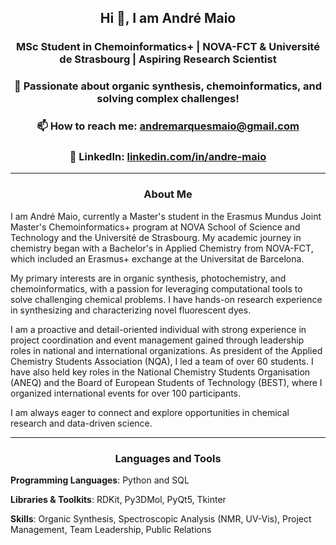 <div align = "center">
  
## Hi 👋, I am André Maio
### MSc Student in Chemoinformatics+ | NOVA-FCT & Université de Strasbourg | Aspiring Research Scientist
### 🔬 Passionate about organic synthesis, chemoinformatics, and solving complex challenges!
### 📫 How to reach me: andremarquesmaio@gmail.com
### 💼 LinkedIn: [linkedin.com/in/andre-maio](https://www.linkedin.com/in/andre-maio/) 

</div>

---

<div align = "center">
  
### About Me

</div>

I am André Maio, currently a Master's student in the Erasmus Mundus Joint Master's Chemoinformatics+ program at NOVA School of Science and Technology and the Université de Strasbourg. My academic journey in chemistry began with a Bachelor's in Applied Chemistry from NOVA-FCT, which included an Erasmus+ exchange at the Universitat de Barcelona.

My primary interests are in organic synthesis, photochemistry, and chemoinformatics, with a passion for leveraging computational tools to solve challenging chemical problems. I have hands-on research experience in synthesizing and characterizing novel fluorescent dyes.

I am a proactive and detail-oriented individual with strong experience in project coordination and event management gained through leadership roles in national and international organizations. As president of the Applied Chemistry Students Association (NQA), I led a team of over 60 students. I have also held key roles in the National Chemistry Students Organisation (ANEQ) and the Board of European Students of Technology (BEST), where I organized international events for over 100 participants.

I am always eager to connect and explore opportunities in chemical research and data-driven science.

---

<div align = "center">

### Languages and Tools

</div>

**Programming Languages**: Python and SQL

**Libraries & Toolkits**: RDKit, Py3DMol, PyQt5, Tkinter

**Skills**: Organic Synthesis, Spectroscopic Analysis (NMR, UV-Vis), Project Management, Team Leadership, Public Relations
